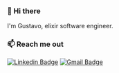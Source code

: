 ### 👋 Hi there 

I'm Gustavo, elixir software engineer.

### 📫 Reach me out

 [![Linkedin Badge](https://img.shields.io/badge/-Diego%20Fernandes-6633cc?style=flat-square&logo=Linkedin&logoColor=white&link=https://www.linkedin.com/in/gustavo-maia-84283a1bb/)](https://www.linkedin.com/in/gustavo-maia-84283a1bb/) 
[![Gmail Badge](https://img.shields.io/badge/-gustavopmaia@hotmail.com-6633cc?style=flat-square&logo=Gmail&logoColor=white&link=mailto:gustavopmaia@hotmail.com)](mailto:gustavopmaia@hotmail.com)
